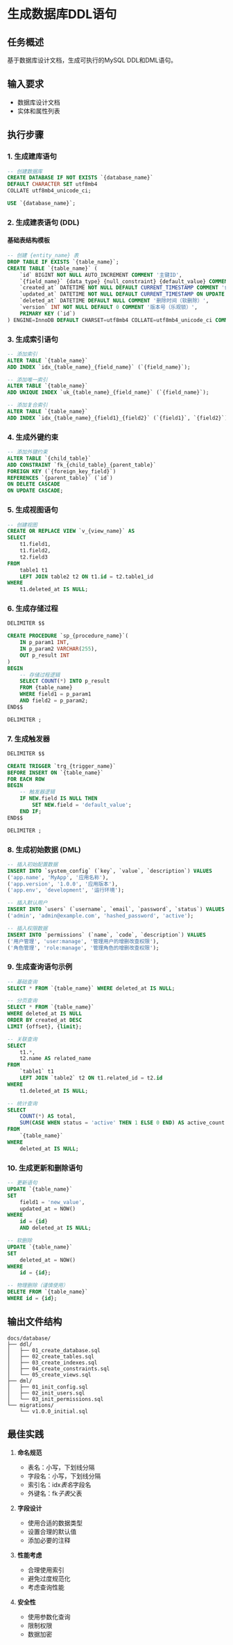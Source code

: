 # 生成数据库DDL语句

## 任务概述

基于数据库设计文档，生成可执行的MySQL DDL和DML语句。

## 输入要求

- 数据库设计文档
- 实体和属性列表

## 执行步骤

### 1. 生成建库语句

```sql
-- 创建数据库
CREATE DATABASE IF NOT EXISTS `{database_name}`
DEFAULT CHARACTER SET utf8mb4
COLLATE utf8mb4_unicode_ci;

USE `{database_name}`;
```

### 2. 生成建表语句 (DDL)

#### 基础表结构模板

```sql
-- 创建 {entity_name} 表
DROP TABLE IF EXISTS `{table_name}`;
CREATE TABLE `{table_name}` (
    `id` BIGINT NOT NULL AUTO_INCREMENT COMMENT '主键ID',
    `{field_name}` {data_type} {null_constraint} {default_value} COMMENT '{field_comment}',
    `created_at` DATETIME NOT NULL DEFAULT CURRENT_TIMESTAMP COMMENT '创建时间',
    `updated_at` DATETIME NOT NULL DEFAULT CURRENT_TIMESTAMP ON UPDATE CURRENT_TIMESTAMP COMMENT '更新时间',
    `deleted_at` DATETIME DEFAULT NULL COMMENT '删除时间（软删除）',
    `version` INT NOT NULL DEFAULT 0 COMMENT '版本号（乐观锁）',
    PRIMARY KEY (`id`)
) ENGINE=InnoDB DEFAULT CHARSET=utf8mb4 COLLATE=utf8mb4_unicode_ci COMMENT='{table_comment}';
```

### 3. 生成索引语句

```sql
-- 添加索引
ALTER TABLE `{table_name}`
ADD INDEX `idx_{table_name}_{field_name}` (`{field_name}`);

-- 添加唯一索引
ALTER TABLE `{table_name}`
ADD UNIQUE INDEX `uk_{table_name}_{field_name}` (`{field_name}`);

-- 添加复合索引
ALTER TABLE `{table_name}`
ADD INDEX `idx_{table_name}_{field1}_{field2}` (`{field1}`, `{field2}`);
```

### 4. 生成外键约束

```sql
-- 添加外键约束
ALTER TABLE `{child_table}`
ADD CONSTRAINT `fk_{child_table}_{parent_table}`
FOREIGN KEY (`{foreign_key_field}`)
REFERENCES `{parent_table}` (`id`)
ON DELETE CASCADE
ON UPDATE CASCADE;
```

### 5. 生成视图语句

```sql
-- 创建视图
CREATE OR REPLACE VIEW `v_{view_name}` AS
SELECT
    t1.field1,
    t1.field2,
    t2.field3
FROM
    table1 t1
    LEFT JOIN table2 t2 ON t1.id = t2.table1_id
WHERE
    t1.deleted_at IS NULL;
```

### 6. 生成存储过程

```sql
DELIMITER $$

CREATE PROCEDURE `sp_{procedure_name}`(
    IN p_param1 INT,
    IN p_param2 VARCHAR(255),
    OUT p_result INT
)
BEGIN
    -- 存储过程逻辑
    SELECT COUNT(*) INTO p_result
    FROM {table_name}
    WHERE field1 = p_param1
    AND field2 = p_param2;
END$$

DELIMITER ;
```

### 7. 生成触发器

```sql
DELIMITER $$

CREATE TRIGGER `trg_{trigger_name}`
BEFORE INSERT ON `{table_name}`
FOR EACH ROW
BEGIN
    -- 触发器逻辑
    IF NEW.field IS NULL THEN
        SET NEW.field = 'default_value';
    END IF;
END$$

DELIMITER ;
```

### 8. 生成初始数据 (DML)

```sql
-- 插入初始配置数据
INSERT INTO `system_config` (`key`, `value`, `description`) VALUES
('app.name', 'MyApp', '应用名称'),
('app.version', '1.0.0', '应用版本'),
('app.env', 'development', '运行环境');

-- 插入默认用户
INSERT INTO `users` (`username`, `email`, `password`, `status`) VALUES
('admin', 'admin@example.com', 'hashed_password', 'active');

-- 插入权限数据
INSERT INTO `permissions` (`name`, `code`, `description`) VALUES
('用户管理', 'user:manage', '管理用户的增删改查权限'),
('角色管理', 'role:manage', '管理角色的增删改查权限');
```

### 9. 生成查询语句示例

```sql
-- 基础查询
SELECT * FROM `{table_name}` WHERE deleted_at IS NULL;

-- 分页查询
SELECT * FROM `{table_name}`
WHERE deleted_at IS NULL
ORDER BY created_at DESC
LIMIT {offset}, {limit};

-- 关联查询
SELECT
    t1.*,
    t2.name AS related_name
FROM
    `table1` t1
    LEFT JOIN `table2` t2 ON t1.related_id = t2.id
WHERE
    t1.deleted_at IS NULL;

-- 统计查询
SELECT
    COUNT(*) AS total,
    SUM(CASE WHEN status = 'active' THEN 1 ELSE 0 END) AS active_count
FROM
    `{table_name}`
WHERE
    deleted_at IS NULL;
```

### 10. 生成更新和删除语句

```sql
-- 更新语句
UPDATE `{table_name}`
SET
    field1 = 'new_value',
    updated_at = NOW()
WHERE
    id = {id}
    AND deleted_at IS NULL;

-- 软删除
UPDATE `{table_name}`
SET
    deleted_at = NOW()
WHERE
    id = {id};

-- 物理删除（谨慎使用）
DELETE FROM `{table_name}`
WHERE id = {id};
```

## 输出文件结构

```
docs/database/
├── ddl/
│   ├── 01_create_database.sql
│   ├── 02_create_tables.sql
│   ├── 03_create_indexes.sql
│   ├── 04_create_constraints.sql
│   └── 05_create_views.sql
├── dml/
│   ├── 01_init_config.sql
│   ├── 02_init_users.sql
│   └── 03_init_permissions.sql
└── migrations/
    └── v1.0.0_initial.sql
```

## 最佳实践

1. **命名规范**
   - 表名：小写，下划线分隔
   - 字段名：小写，下划线分隔
   - 索引名：idx*表名*字段名
   - 外键名：fk*子表*父表

2. **字段设计**
   - 使用合适的数据类型
   - 设置合理的默认值
   - 添加必要的注释

3. **性能考虑**
   - 合理使用索引
   - 避免过度规范化
   - 考虑查询性能

4. **安全性**
   - 使用参数化查询
   - 限制权限
   - 数据加密
